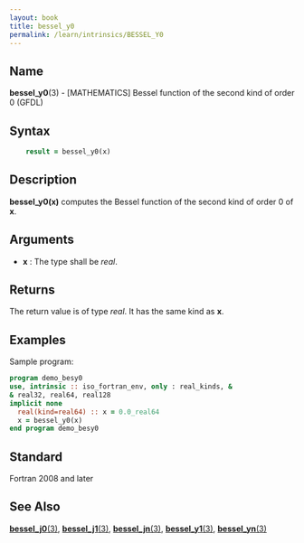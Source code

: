 ```yaml
---
layout: book
title: bessel_y0
permalink: /learn/intrinsics/BESSEL_Y0
---
```

## __Name__

__bessel\_y0__(3) - \[MATHEMATICS\] Bessel function of the second kind of order 0
(GFDL)

## __Syntax__
```fortran
    result = bessel_y0(x)
```
## __Description__

__bessel\_y0(x)__ computes the Bessel function of the second
kind of order 0 of __x__.

## __Arguments__

  - __x__
    : The type shall be _real_.

## __Returns__

The return value is of type _real_. It has the same kind as __x__.

## __Examples__

Sample program:

```fortran
program demo_besy0
use, intrinsic :: iso_fortran_env, only : real_kinds, &
& real32, real64, real128
implicit none
  real(kind=real64) :: x = 0.0_real64
  x = bessel_y0(x)
end program demo_besy0
```

## __Standard__

Fortran 2008 and later

## __See Also__

[__bessel\_j0__(3)](BESSEL_J0),
[__bessel\_j1__(3)](BESSEL_J1),
[__bessel\_jn__(3)](BESSEL_JN), 
[__bessel\_y1__(3)](BESSEL_Y1), 
[__bessel\_yn__(3)](BESSEL_YN)

